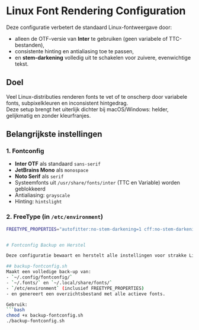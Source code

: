 # Linux Font Rendering Configuration

Deze configuratie verbetert de standaard Linux-fontweergave door:
- alleen de OTF-versie van **Inter** te gebruiken (geen variabele of TTC-bestanden),
- consistente hinting en antialiasing toe te passen,
- en **stem-darkening** volledig uit te schakelen voor zuivere, evenwichtige tekst.

## Doel
Veel Linux-distributies renderen fonts te vet of te onscherp door variabele fonts, subpixelkleuren en inconsistent hintgedrag.  
Deze setup brengt het uiterlijk dichter bij macOS/Windows: helder, gelijkmatig en zonder kleurfranjes.

## Belangrijkste instellingen
### 1. Fontconfig
- **Inter OTF** als standaard `sans-serif`
- **JetBrains Mono** als `monospace`
- **Noto Serif** als `serif`
- Systeemfonts uit `/usr/share/fonts/inter` (TTC en Variable) worden geblokkeerd
- Antialiasing: `grayscale`
- Hinting: `hintslight`

### 2. FreeType (in `/etc/environment`)
```bash
FREETYPE_PROPERTIES="autofitter:no-stem-darkening=1 cff:no-stem-darkening=1 type1:no-stem-darkening=1 t1cid:no-stem-darkening=1"


# Fontconfig Backup en Herstel

Deze configuratie bewaart en herstelt alle instellingen voor strakke Linux-fontweergave met Inter OTF, JetBrains Mono en Noto Serif. Ze omvat zowel de Fontconfig-regels als de FreeType-parameters uit `/etc/environment`.

## backup-fontconfig.sh
Maakt een volledige back-up van:
- `~/.config/fontconfig/`
- `~/.fonts/` en `~/.local/share/fonts/`
- `/etc/environment` (inclusief FREETYPE_PROPERTIES)
- en genereert een overzichtsbestand met alle actieve fonts.

Gebruik:
```bash
chmod +x backup-fontconfig.sh
./backup-fontconfig.sh
